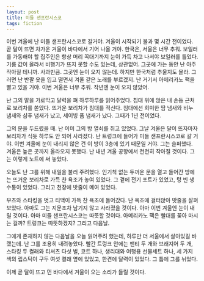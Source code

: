 ```yaml
---
layout: post
title: 미들 샌프란시스코
tags: fiction
---
```


이번 겨울에 난 미들 샌프란시스코로 갈거야. 겨울이 시작되기 불과 몇 시간 전이었다. 곧 달이 뜨면 차가운 겨울이 바다에서 기어 나올 거야. 한국은, 서울은 너무 추워. 보일러를 가동해야 할 집주인은 항상 머리 꼭대기까지 눈이 가득 차고 나서야 보일러를 틀었다. 기름 값이 올라서 비행기가 뜨지 못할 수도 있는데, 상관없어. 그곳에 가는 동안 난 아주 작아질 테니까. 사과만큼. 그곳엔 눈이 오지 않는데. 하지만 한국처럼 추울지도 몰라. 그러면 난 반팔 옷을 입고 떨면서 겨울 같은 노래를 부르겠지. 난 거기서 아메리카노 팩을 빨고 있을 거야. 이번 겨울은 너무 추워. 작년엔 눈이 오지 않았어.

난 그의 말을 가로막고 달력을 펴 하루하루를 읽어주었다. 침대 위에 앉은 내 손등 근처로 보리차를 쏟았다. 뜨거운 보리차가 침대를 적신다. 침대에선 희미한 땀 냄새와 비누 냄새와 샴푸 냄새가 났고, 세이빙 폼 냄새가 났다. 그때가 1년 전이었다.

그의 문을 두드렸을 때. 난 이미 그의 방 열쇠를 쥐고 있었다. 그날 겨울은 달이 뜨자마자 보리차가 식듯 하루도 안 되어 사라졌다. 난 트렁크에 들어가 미들 샌프란시스코로 갈 거야. 이번 겨울에 눈이 내리지 않은 건 이 방이 3층에 있기 때문일 거야. 그는 슬퍼했다. 겨울은 높은 곳까지 올라오지 못했다. 난 내년 겨울 공항에서 천천히 작아질 것이다. 그는 이렇게 노트에 써 놓았다.

오늘도 난 그를 위해 내일을 불러 주려했다. 인기척 없는 두꺼운 문을 열고 들어간 방에는 뜨거운 보리차로 가득 찬 욕조가 놓여 있었다. 그 곁에 전기 포트가 있었고, 텅 빈 생수통이 있었다. 그리고 천장에 밧줄이 메여 있었다.

부츠와 스타킹을 벗고 티백이 가득 찬 욕조에 들어갔다. 난 욕조에 걸터앉아 밧줄을 살펴보았다. 아마도 그는 지문조차 남기지 않고 사라졌을 것이다. 아마 이번 겨울엔 눈이 내릴 것이다. 아마 미들 샌프란시스코는 따뜻할 것이다. 아메리카노 팩은 빨대를 꽂아 마시는 걸까? 트렁크는 따뜻하겠지? 그리고 다음날.

그에게 존재하지 않는 다음날을 오늘 읽어주려 했는데, 하루만 더 서울에서 살아있길 바랬는데. 난 그를 조용히 내려놓았다. 빨간 트렁크 안에는 팬티 두 개와 브래지어 두 개, 스타킹 두 켤래와 티셔츠 다섯 벌, 코트 하나, 생리대와 여행용 선물세트 하나, 세 가지 색의 립스틱이 구두 여섯 켤래 옆에 있었고, 한켠에 달력이 있었다. 그 틈에 그를 뉘었다.

이제 곧 달이 뜨고 먼 바다에서 겨울이 오는 소리가 들릴 것이다.
